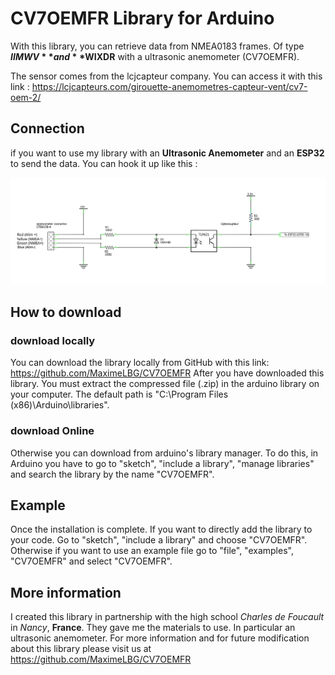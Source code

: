 # CV7OEMFR Library for Arduino
With this library, you can retrieve data from NMEA0183 frames. Of type **$IIMWV** and **$WIXDR** with a ultrasonic anemometer (CV7OEMFR). 

The sensor comes from the lcjcapteur company. You can access it with this link : https://lcjcapteurs.com/girouette-anemometres-capteur-vent/cv7-oem-2/

## Connection
if you want to use my library with an **Ultrasonic Anemometer** and an **ESP32** to send the data. You can hook it up like this :

![Image](/Image/connection.png)

## How to download
### download locally

You can download the library locally from GitHub with this link: https://github.com/MaximeLBG/CV7OEMFR
After you have downloaded this library. You must extract the compressed file (.zip) in the arduino library on your computer. The default path is "C:\Program Files (x86)\Arduino\libraries\".

### download Online
Otherwise you can download from arduino's library manager. To do this, in Arduino you have to go to "sketch", "include a library", "manage libraries" and search the library by the name "CV7OEMFR".

## Example
Once the installation is complete. If you want to directly add the library to your code. Go to "sketch", "include a library" and choose "CV7OEMFR". 
Otherwise if you want to use an example file go to "file", "examples", "CV7OEMFR" and select "CV7OEMFR".

## More information
I created this library in partnership with the high school *Charles de Foucault* in *Nancy*, **France**. They gave me the materials to use. In particular an ultrasonic anemometer.
For more information and for future modification about this library please visit us at
https://github.com/MaximeLBG/CV7OEMFR
